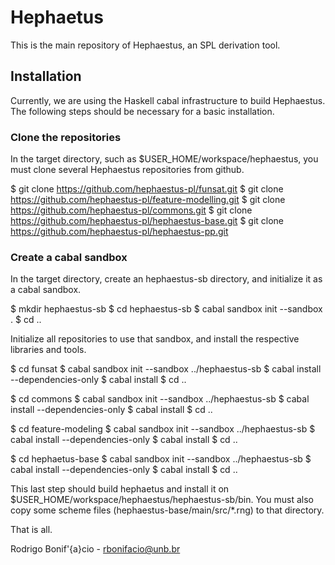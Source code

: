 # Hephaetus

This is the main repository of Hephaestus, an SPL derivation tool. 

## Installation  

Currently, we are using the Haskell cabal infrastructure to build 
Hephaestus. The following steps should be necessary for a basic 
installation. 

### Clone the repositories

In the target directory, such as $USER_HOME/workspace/hephaestus, you 
must clone several Hephaestus repositories from github. 

$ git clone https://github.com/hephaestus-pl/funsat.git
$ git clone https://github.com/hephaestus-pl/feature-modelling.git
$ git clone https://github.com/hephaestus-pl/commons.git 
$ git clone https://github.com/hephaestus-pl/hephaestus-base.git
$ git clone https://github.com/hephaestus-pl/hephaestus-pp.git

### Create a cabal sandbox

In the target directory, create an hephaestus-sb directory, and initialize 
it as a cabal sandbox. 

$ mkdir hephaestus-sb
$ cd hephaestus-sb
$ cabal sandbox init --sandbox .
$ cd ..

Initialize all repositories to use that sandbox, and install the respective libraries and tools. 

$ cd funsat
$ cabal sandbox init --sandbox ../hephaestus-sb
$ cabal install --dependencies-only
$ cabal install
$ cd ..

$ cd commons
$ cabal sandbox init --sandbox ../hephaestus-sb
$ cabal install --dependencies-only
$ cabal install
$ cd ..

$ cd feature-modeling 
$ cabal sandbox init --sandbox ../hephaestus-sb
$ cabal install --dependencies-only
$ cabal install
$ cd ..

$ cd hephaetus-base
$ cabal sandbox init --sandbox ../hephaestus-sb
$ cabal install --dependencies-only
$ cabal install
$ cd ..

This last step should build hephaetus and install it on 
$USER_HOME/workspace/hephaestus/hephaestus-sb/bin. You 
must also copy some scheme files (hephaestus-base/main/src/*.rng) 
to that directory. 

That is all. 

Rodrigo Bonif\'{a}cio - rbonifacio@unb.br